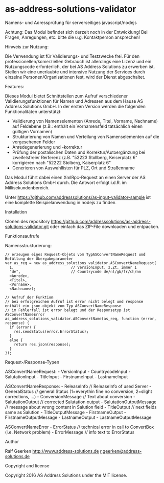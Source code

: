 # as-address-solutions-validator

Namens- und Adressprüfung für serverseitiges javascript/nodejs

Achtung: Das Modul befindet sich derzeit noch in der Entwicklung! Bei Fragen, Anregungen, etc. bitte die u.g. Kontaktperson ansprechen!

Hinweis zur Nutzung:

Die Verwendung ist für Validierungs- und Testzwecke frei. Für den professionellen/komerziellen Gebrauch ist allerdings eine Lizenz und ein Nutzungscode erforderlich, der bei AS Address Solutions zu erwerben ist. Stellen wir eine unerlaubte und intensive Nutzung der Services durch einzelne Personen/Organisationen fest, wird der Dienst abgeschaltet. 

Features:

Dieses Modul bietet Schnittstellen zum Aufruf verschiedener Validierungsfunktionen für Namen und Adressen aus dem Hause AS Address Solutions GmbH. In der ersten Version werden die folgenden Funktionalitäten unterstützt:
- Validierung von Namenselementen (Anrede, Titel, Vorname, Nachname) auf Feldebene (z.B.: enthält ein Vornamensfeld tatsächlich einen gültigen Vornamen)
- Strukturierung von Namen und Verteilung von Namenselementen auf die vorgesehenen Felder
- Anredegenerierung und -korrektur
- Prüfung der postalischen Daten und Korrektur/Autoergänzung bei zweifelsfreier Rerferenz (z.B. "52223 Stollberg, Keiserplatz 6" korrigieren nach "52222 Stolberg, Kaiserplatz 6"
- Generieren von Auswahllisten für PLZ, Ort und Straßenname

Das Modul führt dabei einen XmlRpc-Request an einen Server der AS Address Solutions GmbH durch. Die Antwort erfolgt i.d.R. im Millisekundenbereich.

Unter https://github.com/addresssolutions/as-input-validator-sample ist eine komplette Beispielanwendung in nodejs zu finden.

Installation

Clonen des repository https://github.com/addresssolutions/as-address-solutions-validator.git oder einfach das ZIP-File downloaden und entpacken.

Funktionsaufrufe

Namensstrukturierung:

    // erzeugen eines Request-Objets vom TypASConvertNameRequest und Befüllung der Übergabeparameter
    var as_req = new as_address_solutions_validator.ASConvertNameRequest(
      1,                          // VersionInput, z.Zt. immer 1
      "de",                       // Countrycode de/nl/gb/fr/ch/nn
      <Anrede>,
      <Titel>,
      <Vorname>,
      <Nachname>);

    // Aufruf der Funktion 
    // bei erfolgreichem Aufruf ist error nicht belegt und response enthält ein json-objekt vom Typ ASConvertNameResponse
    // im Fehlerfall ist error belegt und der Responsetyp ist ASConvertNameError
    as_address_solutions_validator.ASConvertName(as_req, function (error, response) {
      if (error) {
        res.sendStatus(error.ErrorStatus);
      }
      else {
        return res.json(response);
      }
    });
 
  Request-/Response-Typen
  
  ASConvertNameRequest:
    - VersionInput
    - CountrycodeInput
    - SalutationInput
    - TitleInput
    - FirstnameInput
    - LastnameInput
    
  ASConvertNameResponse:
    - ReleaseInfo              // ReleaseInfo of used Server
    - GeneralStatus            // general Status (1=everythin fine no conversion, 2=slight corrections, ...)
    - ConversionMessage        // Text about conversion
    - SalutationOutput         // corrected Salutation output
    - SalutationOutputMessage  // message about wrong content in Salution field
    - TitleOutput              // next fields same as Salution
    - TitleOutputMessage
    - FirstnameOutput
    - FirstnameOutputMessage
    - LastnameOutput
    - LastnameOutputMessage
    
  ASConvertNameError
    - ErrorStatus              // technical error in call to ConvertBox (i.e. Network problem)
    - ErrorMessage             // info text to ErrorStatus


Author

Ralf Geerken
http://www.address-solutions.de
r.geerken@address-solutions.de

Copyright and license

Copyright 2016 AS Address Solutions under the MIT license.
